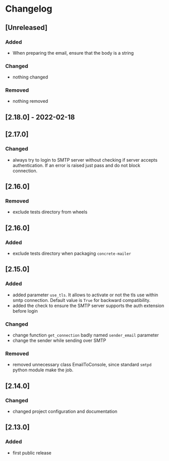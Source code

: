 # Changelog

## [Unreleased]

### Added

- When preparing the email, ensure that the body is a string

### Changed

- nothing changed

### Removed

- nothing removed

## [2.18.0] - 2022-02-18

## [2.17.0]

### Changed

- always try to login to SMTP server without checking if server accepts authentication. If an error is raised just pass and do not block connection.

## [2.16.0]

### Removed

- exclude tests directory from wheels

## [2.16.0]

### Added

- exclude tests directory when packaging `concrete-mailer`

## [2.15.0]

### Added

- added parameter `use_tls`. It allows to activate or not the tls use within smtp connection. Default value is `True` for backward compatibility.
- added the check to ensure the SMTP server supports the auth extension before login

### Changed

- change function `get_connection` badly named `sender_email` parameter
- change the sender while sending over SMTP

### Removed

- removed unnecessary class EmailToConsole, since standard `smtpd` python module make the job.

## [2.14.0]

### Changed

- changed project configuration and documentation

## [2.13.0]

### Added

- first public release
